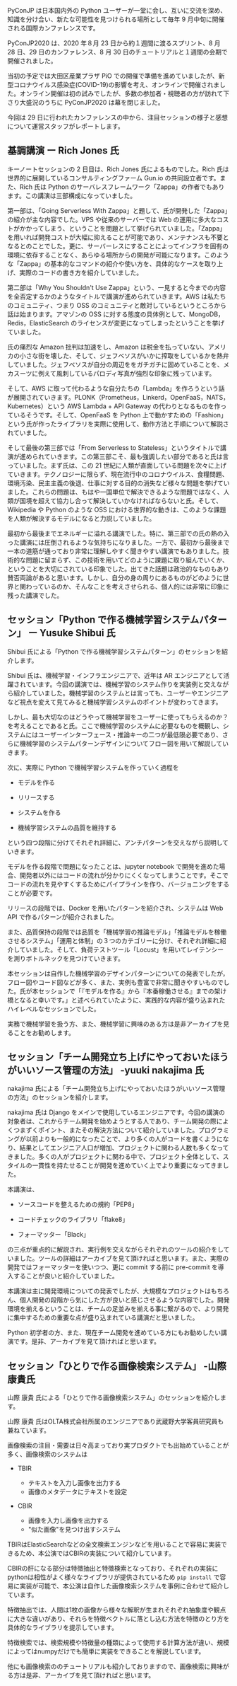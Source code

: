 PyConJP は日本国内外の Python ユーザーが一堂に会し、互いに交流を深め、知識を分け合い、新たな可能性を見つけられる場所として毎年 9 月中旬に開催される国際カンファレンスです。

PyConJP2020 は、2020 年８月 23 日から約１週間に渡るスプリント、8 月 28 日、29 日のカンファレンス、8 月 30 日のチュートリアルと１週間の会期で開催されました。

当初の予定では大田区産業プラザ PiO での開催で準備を進めていましたが、新型コロナウイルス感染症(COVID-19)の影響を考え、オンラインで開催されました。オンライン開催は初の試みでしたが、多数の参加者・視聴者の方が訪れて下さり大盛況のうちに PyConJP2020 は幕を閉じました。

今回は 29 日に行われたカンファレンスの中から、注目セッションの様子と感想について運営スタッフがレポートします。

## 基調講演 ー Rich Jones 氏

キーノートセッションの 2 日目は、Rich Jones 氏によるものでした。Rich 氏は世界的に展開しているコンサルティングファーム Gun.io の共同設立者です。また、Rich 氏は Python のサーバレスフレームワーク「Zappa」の作者でもあります。この講演は三部構成になっていました。

第一部は、「Going Serverless With Zappa」と題して、氏が開発した「Zappa」の紹介が主な内容でした。VPS や従来のサーバーでは Web の運用に多大なコストがかかってしまう、ということを問題として挙げられていました。「Zappa」を用いれば開発コストが大幅に抑えることが可能であり、メンテナンスも不要となるとのことでした。更に、サーバーレスにすることによってインフラを固有の環境に依存することなく、あらゆる場所からの開発が可能になります。このような「Zappa」の基本的なコマンドの紹介や使い方を、具体的なケースを取り上げ、実際のコードの書き方を紹介していました。

第二部は「Why You Shouldn't Use Zappa」という、一見すると今までの内容を全否定するかのようなタイトルで講演が進められていきます。AWS は私たちのコミュニティ、つまり OSS のコミュニティと敵対しているというところから話は始まります。アマゾンの OSS に対する態度の具体例として、MongoDB，Redis，ElasticSearch のライセンスが変更になってしまったということを挙げていました。

氏の痛烈な Amazon 批判は加速をし、Amazon は税金を払っていない、アメリカの小さな街を壊した、そして、ジェフベソスがいかに搾取をしているかを熱弁していました。ジェフベソスが自分の周辺ををガチガチに固めていることを、メカスーツに例えて風刺しているパロディ写真が強烈な印象に残っています。

そして、AWS に取って代わるような自分たちの「Lambda」を作ろうという話が展開されていきます。PLONK（Prometheus，Linkerd，OpenFaaS，NATS，Kubernetes）という AWS Lambda + API Gateway の代わりとなるものを作っているそうです。そして、OpenFaaS を Python 上で動かすための「Fashion」という氏が作ったライブラリを実際に使用して、動作方法と手順について解説されていました。

そして最後の第三部では「From Serverless to Stateless」というタイトルで講演が進められていきます。この第三部こそ、最も強調したい部分であると氏は言っていました。まず氏は、この 21 世紀に人類が直面している問題を次々に上げていきます。テクノロジーに限らず、現在流行中のコロナウイルス、食糧問題、環境汚染、民主主義の後退、仕事に対する目的の消失など様々な問題を挙げていました。これらの問題は、もはや一国単位で解決できるような問題ではなく、人類が国境を超えて協力し合って解決していかなければならないと氏。そして、Wikipedia や Python のような OSS における世界的な動きは、このような課題を人類が解決するモデルになると力説していました。

最初から最後までエネルギーに溢れる講演でした。特に、第三部での氏の熱の入った講演には圧倒されるような気持ちになりました。一方で、最初から最後まで一本の道筋が通っており非常に理解しやすく聞きやすい講演でもありました。技術的な問題に留まらず、この技術を用いてどのように課題に取り組んでいくか、ということを大切にされている印象でした。出てきた話題は政治的なものもあり賛否両論があると思います。しかし、自分の身の周りにあるものがどのように世界と関わっているのか、そんなことを考えさせられる、個人的には非常に印象に残った講演でした。

## セッション「Python で作る機械学習システムパターン」 ー Yusuke Shibui 氏

Shibui 氏による「Python で作る機械学習システムパターン」のセッションを紹介します。

Shibui 氏は、機械学習・インフラエンジニアで、近年は AR エンジニアとして活躍されています。今回の講演では、機械学習のシステム作りを実装例と交えながら紹介していました。機械学習のシステムとは言っても、ユーザーやエンジニアなど視点を変えて見てみると機械学習システムのポイントが変わってきます。

しかし、最も大切なのはどうやって機械学習をユーザーに使ってもらえるのか？を考えることであると氏。ここで機械学習のシステムに必要なものを概観し、システムにはユーザーインターフェース・推論キーの二つが最低限必要であり、さらに機械学習のシステムパターンデザインについてフロー図を用いて解説していきます。

次に、実際に Python で機械学習システムを作っていく過程を

- モデルを作る

- リリースする

- システムを作る

- 機械学習システムの品質を維持する

という四つ段階に分けてそれぞれ詳細に、アンチパターンを交えながら説明していきます。

モデルを作る段階で問題になったことは、jupyter notebook で開発を進めた場合、開発者以外にはコードの流れが分かりにくくなってしまうことです。そこでコードの流れを見やすくするためにパイプラインを作り、バージョニングをすることが必要です。

リリースの段階では、Docker を用いたパターンを紹介され、システムは Web API で作るパターンが紹介されました。

また、品質保持の段階では品質を「機械学習の推論モデル」「推論モデルを稼働させるシステム」「運用と体制」の３つのカテゴリーに分け、それぞれ詳細に紹介していました。そして、負荷テストツール「Locust」を用いてレイテンシーを測りボトルネックを見つけていきます。

本セッションは自作した機械学習のデザインパターンについての発表でしたが，フロー図やコード図などが多く、また、実例も豊富で非常に聞きやすいものでした。氏が本セッションで「『モデルを作る』から『本番稼働させる』までの架け橋となると幸いです。」と述べられていたように、実践的な内容が盛り込まれたハイレベルなセッションでした。

実務で機械学習を扱う方、また、機械学習に興味のある方は是非アーカイブを見ることをお勧めします。

## セッション「チーム開発立ち上げにやっておいたほうがいいソース管理の方法」 -yuuki nakajima 氏

nakajima 氏による「チーム開発立ち上げにやっておいたほうがいいソース管理の方法」のセッションを紹介します。

nakajima 氏は Django をメインで使用しているエンジニアです。今回の講演の対象者は、これからチーム開発を始めようとする人であり、チーム開発の際によくつまずくポイント、またその解決方法について紹介していました。プログラミングが以前よりも一般的になったことで、より多くの人がコードを書くようになり、結果としてエンジニア人口が増加、プロジェクトに関わる人数も多くなってきました。多くの人がプロジェクトに関わる中で、プロジェクト全体として、スタイルの一貫性を持たせることが開発を進めていく上でより重要になってきました。

本講演は、

- ソースコードを整えるための規約「PEP8」

- コードチェックのライブラリ「flake8」

- フォーマッター「Black」

の三点が重点的に解説され、実行例を交えながらそれぞれのツールの紹介をしていました。ツールの詳細はアーカイブを見て頂ければと思います。また、実際の開発ではフォーマッターを使いつつ、更に commit する前に pre-commit を導入することが良いと紹介していました。

本講演は主に開発環境についての発表でしたが、大規模なプロジェクトはもちろん、個人開発の段階から気にした方が良いと感じさせるような内容でした。開発環境を揃えるということは、チームの足並みを揃える事に繋がるので、より開発に集中するための重要な点が盛り込まれている講演だと思いました。

Python 初学者の方、また、現在チーム開発を進めている方にもお勧めしたい講演です。是非、アーカイブを見て頂ければと思います。

## セッション「ひとりで作る画像検索システム」 -山際 康貴氏

山際 康貴 氏による「ひとりで作る画像検索システム」のセッションを紹介します。

山際 康貴 氏はOLTA株式会社所属のエンジニアであり武蔵野大学客員研究員も兼ねています。

画像検索の注目・需要は日々高まっており実プロダクトでも出始めていることが多く、画像検索のシステムは

- TBIR
  - テキストを入力し画像を出力する
  - 画像のメタデータにテキストを設定

- CBIR
  - 画像を入力し画像を出力する
  - "似た画像"を見つけ出すシステム

TBIRはElasticSearchなどの全文検索エンジンなどを用いることで容易に実装できるため、本公演ではCBIRの実装について紹介しています。

CBIRの肝になる部分は特徴抽出と特徴検索となっており、それぞれの実装にpythonは相性がよく様々なライブラリが提供されているため `pip install` で容易に実装が可能で、本公演は自作した画像検索システムを事例に合わせて紹介しています。

特徴抽出では、人間は1枚の画像から様々な解釈が生まれそれぞれ抽象度や観点に大きな違いがあり、それらを特徴ベクトルに落とし込む方法を特徴のとり方を具体的なライブラリを提示しています。

特徴検索では、検索規模や特徴量の種類によって使用する計算方法が違い、規模によってはnumpyだけでも簡単に実装をできることを解説しています。

他にも画像検索ののチュートリアルも紹介しておりますので、画像検索に興味がる方は是非、アーカイブを見て頂ければと思います。
